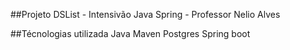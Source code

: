 ##Projeto DSList - Intensivão Java Spring - Professor Nelio Alves

##Técnologias utilizada
Java
Maven
Postgres
Spring boot
